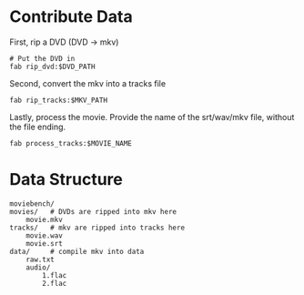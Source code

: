 
# Contribute Data

First, rip a DVD (DVD -> mkv)

    # Put the DVD in
    fab rip_dvd:$DVD_PATH

Second, convert the mkv into a tracks file

    fab rip_tracks:$MKV_PATH

Lastly, process the movie. Provide the name of the srt/wav/mkv file, without the file ending.

    fab process_tracks:$MOVIE_NAME

# Data Structure

    moviebench/
    movies/   # DVDs are ripped into mkv here
        movie.mkv
    tracks/   # mkv are ripped into tracks here
        movie.wav
        movie.srt
    data/     # compile mkv into data
        raw.txt
        audio/
            1.flac
            2.flac
